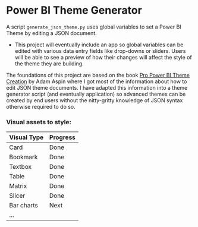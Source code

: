 # Power BI Theme Generator

A script `generate_json_theme.py` uses global variables to set a Power BI Theme by editing a JSON document.

- This project will eventually include an app so global variables can be edited with various data entry fields like drop-downs or sliders. Users will be able to see a preview of how their changes will affect the style of the theme they are building.

The foundations of this project are based on the book [Pro Power BI Theme Creation](https://link.springer.com/book/10.1007/978-1-4842-9633-2) by Adam Aspin where I got most of the information about how to edit JSON theme documents. I have adapted this information into a theme generator script (and eventually application) so advanced themes can be created by end users without the nitty-gritty knowledge of JSON syntax otherwise required to do so.

### Visual assets to style:

Visual Type | Progress
---- | ----
Card | Done
Bookmark | Done
Textbox | Done
Table | Done
Matrix | Done
Slicer | Done
Bar charts | Next
... | 